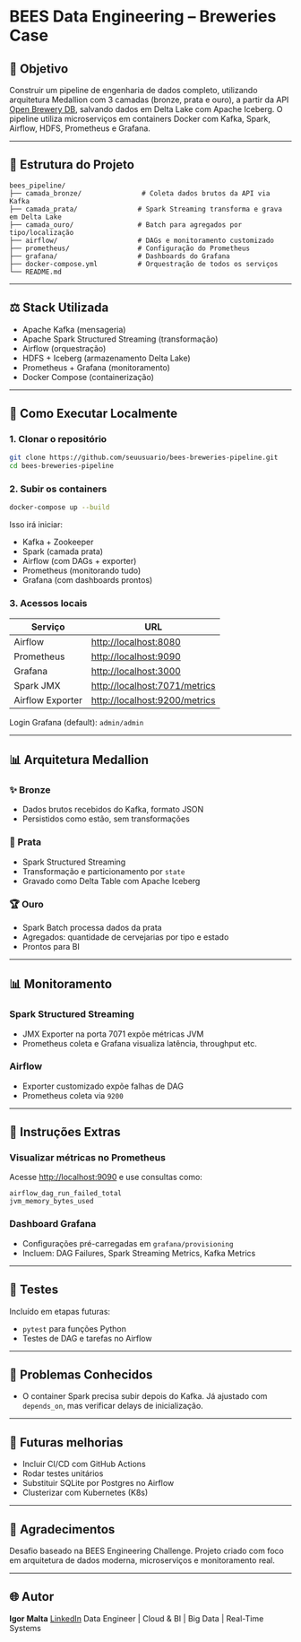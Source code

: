 # BEES Data Engineering – Breweries Case

## 🌿 Objetivo

Construir um pipeline de engenharia de dados completo, utilizando arquitetura Medallion com 3 camadas (bronze, prata e ouro), a partir da API [Open Brewery DB](https://www.openbrewerydb.org/), salvando dados em Delta Lake com Apache Iceberg. O pipeline utiliza microserviços em containers Docker com Kafka, Spark, Airflow, HDFS, Prometheus e Grafana.

---

## 📂 Estrutura do Projeto

```
bees_pipeline/
├── camada_bronze/               # Coleta dados brutos da API via Kafka
├── camada_prata/               # Spark Streaming transforma e grava em Delta Lake
├── camada_ouro/                # Batch para agregados por tipo/localização
├── airflow/                    # DAGs e monitoramento customizado
├── prometheus/                 # Configuração do Prometheus
├── grafana/                    # Dashboards do Grafana
├── docker-compose.yml          # Orquestração de todos os serviços
└── README.md
```

---

## ⚖️ Stack Utilizada

* Apache Kafka (mensageria)
* Apache Spark Structured Streaming (transformação)
* Airflow (orquestração)
* HDFS + Iceberg (armazenamento Delta Lake)
* Prometheus + Grafana (monitoramento)
* Docker Compose (containerização)

---

## 🚀 Como Executar Localmente

### 1. Clonar o repositório

```bash
git clone https://github.com/seuusuario/bees-breweries-pipeline.git
cd bees-breweries-pipeline
```

### 2. Subir os containers

```bash
docker-compose up --build
```

Isso irá iniciar:

* Kafka + Zookeeper
* Spark (camada prata)
* Airflow (com DAGs + exporter)
* Prometheus (monitorando tudo)
* Grafana (com dashboards prontos)

### 3. Acessos locais

| Serviço          | URL                                                            |
| ---------------- | -------------------------------------------------------------- |
| Airflow          | [http://localhost:8080](http://localhost:8080)                 |
| Prometheus       | [http://localhost:9090](http://localhost:9090)                 |
| Grafana          | [http://localhost:3000](http://localhost:3000)                 |
| Spark JMX        | [http://localhost:7071/metrics](http://localhost:7071/metrics) |
| Airflow Exporter | [http://localhost:9200/metrics](http://localhost:9200/metrics) |

Login Grafana (default): `admin/admin`

---

## 📊 Arquitetura Medallion

### ✨ Bronze

* Dados brutos recebidos do Kafka, formato JSON
* Persistidos como estão, sem transformações

### 🏢 Prata

* Spark Structured Streaming
* Transformação e particionamento por `state`
* Gravado como Delta Table com Apache Iceberg

### 🏆 Ouro

* Spark Batch processa dados da prata
* Agregados: quantidade de cervejarias por tipo e estado
* Prontos para BI

---

## 📊 Monitoramento

### Spark Structured Streaming

* JMX Exporter na porta 7071 expõe métricas JVM
* Prometheus coleta e Grafana visualiza latência, throughput etc.

### Airflow

* Exporter customizado expõe falhas de DAG
* Prometheus coleta via `9200`

---

## 💼 Instruções Extras

### Visualizar métricas no Prometheus

Acesse [http://localhost:9090](http://localhost:9090) e use consultas como:

```promql
airflow_dag_run_failed_total
jvm_memory_bytes_used
```

### Dashboard Grafana

* Configurações pré-carregadas em `grafana/provisioning`
* Incluem: DAG Failures, Spark Streaming Metrics, Kafka Metrics

---

## 🔧 Testes

Incluído em etapas futuras:

* `pytest` para funções Python
* Testes de DAG e tarefas no Airflow

---

## 🚫 Problemas Conhecidos

* O container Spark precisa subir depois do Kafka. Já ajustado com `depends_on`, mas verificar delays de inicialização.

---

## 🚀 Futuras melhorias

* Incluir CI/CD com GitHub Actions
* Rodar testes unitários
* Substituir SQLite por Postgres no Airflow
* Clusterizar com Kubernetes (K8s)

---

## 🙏 Agradecimentos

Desafio baseado na BEES Engineering Challenge. Projeto criado com foco em arquitetura de dados moderna, microserviços e monitoramento real.

---

## 🌐 Autor

**Igor Malta**
[LinkedIn](https://www.linkedin.com/in/igormalta)
Data Engineer | Cloud & BI | Big Data | Real-Time Systems
